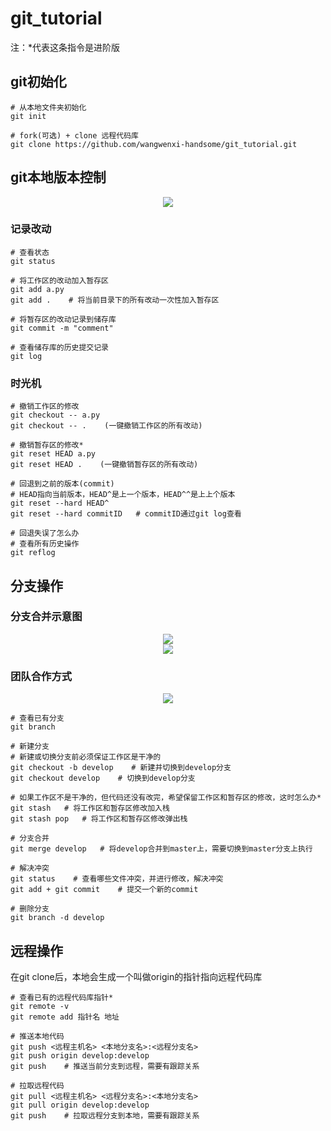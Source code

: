 # git_tutorial
注：*代表这条指令是进阶版

## git初始化
```
# 从本地文件夹初始化
git init

# fork(可选) + clone 远程代码库
git clone https://github.com/wangwenxi-handsome/git_tutorial.git
```

## git本地版本控制
<div align=center><img src="https://github.com/wangwenxi-handsome/git_tutorial/blob/main/fig/all-states.png"/></div>

### 记录改动
```
# 查看状态
git status

# 将工作区的改动加入暂存区
git add a.py
git add .    # 将当前目录下的所有改动一次性加入暂存区

# 将暂存区的改动记录到储存库
git commit -m "comment"

# 查看储存库的历史提交记录
git log
```

### 时光机
```
# 撤销工作区的修改
git checkout -- a.py
git checkout -- .    (一键撤销工作区的所有改动)

# 撤销暂存区的修改*
git reset HEAD a.py
git reset HEAD .    (一键撤销暂存区的所有改动)

# 回退到之前的版本(commit)
# HEAD指向当前版本，HEAD^是上一个版本，HEAD^^是上上个版本
git reset --hard HEAD^
git reset --hard commitID   # commitID通过git log查看

# 回退失误了怎么办
# 查看所有历史操作
git reflog
```

## 分支操作
### 分支合并示意图
<div align=center><img src="https://github.com/wangwenxi-handsome/git_tutorial/blob/main/fig/branch.png"/></div>
<div align=center><img src="https://github.com/wangwenxi-handsome/git_tutorial/blob/main/fig/merge.png"/></div>

### 团队合作方式
<div align=center><img src="https://github.com/wangwenxi-handsome/git_tutorial/blob/main/fig/flow.png"/></div>

```
# 查看已有分支
git branch

# 新建分支
# 新建或切换分支前必须保证工作区是干净的
git checkout -b develop    # 新建并切换到develop分支
git checkout develop    # 切换到develop分支

# 如果工作区不是干净的，但代码还没有改完，希望保留工作区和暂存区的修改，这时怎么办*
git stash   # 将工作区和暂存区修改加入栈
git stash pop   # 将工作区和暂存区修改弹出栈

# 分支合并
git merge develop   # 将develop合并到master上，需要切换到master分支上执行

# 解决冲突
git status    # 查看哪些文件冲突，并进行修改，解决冲突
git add + git commit    # 提交一个新的commit

# 删除分支
git branch -d develop
```

## 远程操作
在git clone后，本地会生成一个叫做origin的指针指向远程代码库
```
# 查看已有的远程代码库指针*
git remote -v
git remote add 指针名 地址

# 推送本地代码
git push <远程主机名> <本地分支名>:<远程分支名>
git push origin develop:develop
git push    # 推送当前分支到远程，需要有跟踪关系

# 拉取远程代码
git pull <远程主机名> <远程分支名>:<本地分支名>
git pull origin develop:develop
git push    # 拉取远程分支到本地，需要有跟踪关系
```
